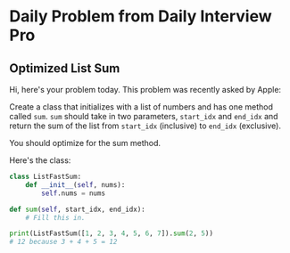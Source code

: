 # Daily Problem from Daily Interview Pro

## Optimized List Sum

Hi, here's your problem today. This problem was recently asked by Apple:

Create a class that initializes with a list of numbers and has one method called `sum`. 
`sum` should take in two parameters, `start_idx` and `end_idx` 
and return the sum of the list from `start_idx` (inclusive) to `end_idx` (exclusive).

You should optimize for the sum method.

Here's the class:

```python
class ListFastSum:
    def __init__(self, nums):
        self.nums = nums

def sum(self, start_idx, end_idx):
    # Fill this in.

print(ListFastSum([1, 2, 3, 4, 5, 6, 7]).sum(2, 5))
# 12 because 3 + 4 + 5 = 12
```